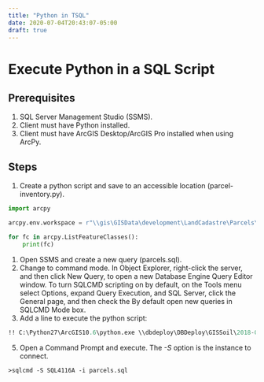 ```yaml
---
title: "Python in TSQL"
date: 2020-07-04T20:43:07-05:00
draft: true
---
```


# Execute Python in a SQL Script

## Prerequisites

1. SQL Server Management Studio (SSMS).
2. Client must have Python installed.
3. Client must have ArcGIS Desktop/ArcGIS Pro installed when using ArcPy. 

## Steps 

1. Create a python script and save to an accessible location (parcel-inventory.py).
```python
import arcpy

arcpy.env.workspace = r"\\gis\GISData\development\LandCadastre\Parcels\Corelogic\ParcelsDev.gdb"

for fc in arcpy.ListFeatureClasses():
    print(fc)
```
1. Open SSMS and create a new query (parcels.sql).
2. Change to command mode. In Object Explorer, right-click the server, and then click New Query, to open a new Database Engine Query Editor window. 
To turn SQLCMD scripting on by default, on the Tools menu select Options, expand Query Execution, and SQL Server, click the General page, and then check the By default open new queries in SQLCMD Mode box.
4. Add a line to execute the python script: 
```sql
!! C:\Python27\ArcGIS10.6\python.exe \\dbdeploy\DBDeploy\GISSoil\2018-06-14_EnableEnterpriseGeoDatabase\Int\parcel-inventory.py
```
5. Open a Command Prompt and execute. The *-S* option is the instance to connect. 
```
>sqlcmd -S SQL4116A -i parcels.sql